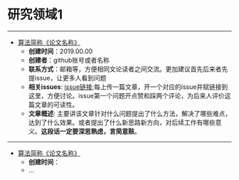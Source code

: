 # 研究领域1
---
* [算法简称《论文名称》](https://github.com/PaperCommunity/Manual/tree/master/Research%20Interest1/paper%20name)
  - **创建时间**：2019.00.00
  - **创建者**：github账号或者名称
  - **联系方式**：邮箱等，方便相同文论读者之间交流。更加建议首先后来者先提issue，让更多人看到问题
  - **相关issues**: [issue链接](https://github.com/PaperCommunity/Manual/issues/1);每上传一篇文章，开一个对应的issue并赋链接到这里，方便讨论。issue第一个问题开点赞和踩两个评论，为后来人评价这篇文章的可读性。
  - **文章概述**: 主要讲该文章针对什么问题提出了什么方法，解决了哪些难点，达到了什么效果。或者提出了什么新思路新方向，对后续工作有哪些意义。**这段话一定要深思熟虑，言简意赅**。
---
* [算法简称《论文名称》]()
  - **创建时间**：
  - ...


